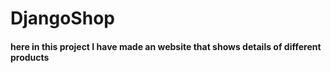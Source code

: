 # DjangoShop

#### here in this project I have made an website that shows details of different products 
